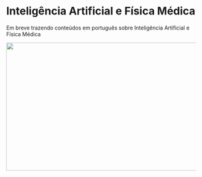 # Inteligência Artificial e Física Médica

Em breve trazendo conteúdos em português sobre Inteligência Artificial e Física Médica

<img src="https://user-images.githubusercontent.com/65023174/220431778-34d2c825-aefb-4fa4-8585-6177f8f4c0d7.png" width="600" height="340">
